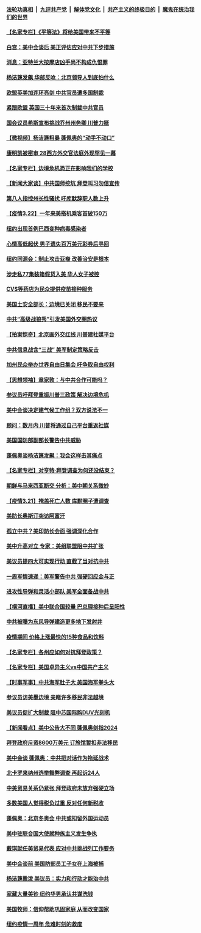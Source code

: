 ####  [法轮功真相](../../../../basic/blob/master/README.md?t=03230531) &nbsp;|&nbsp; [九评共产党](../../../../9ping.md/blob/master/README.md?t=03230531) &nbsp;|&nbsp; [解体党文化](../../../../jtdwh.md/blob/master/README.md?t=03230531)  &nbsp;|&nbsp; [共产主义的终极目的](../../../../gczydzjmd.md/blob/master/README.md?t=03230531) &nbsp;|&nbsp; [魔鬼在统治我们的世界](../../../../mgztzwmdsj.md/blob/master/README.md?t=03230531) 

#### [【名家专栏】《平等法》将给美国带来不平等](../pages/nsc412/n12827901.md?t=03230531) 

#### [白宫：美中会谈后 美正评估应对中共下步措施](../pages/nsc412/n12828547.md?t=03230531) 

#### [消息：亚特兰大按摩店凶手尚不构成仇恨罪](../pages/nsc412/n12828530.md?t=03230531) 

#### [杨洁篪发飙 华邮反呛：北京领导人到底怕什么](../pages/nsc412/n12828462.md?t=03230531) 

#### [欧盟英美加连环亮剑 中共官员遭多国制裁](../pages/nsc412/n12828453.md?t=03230531) 

#### [紧跟欧盟 英国三十年来首次制裁中共官员](../pages/nsc412/n12828428.md?t=03230531) 

#### [国会议员希斯宣布挑战乔州州务卿 川普力挺](../pages/nsc412/n12828377.md?t=03230531) 

#### [【微视频】杨洁篪粗暴 蓬佩奥的“动手不动口”](../pages/nsc412/n12828150.md?t=03230531) 

#### [康明凯被密审 28西方外交官法庭外现罕见一幕](../pages/nsc412/n12828337.md?t=03230531) 

#### [【名家专栏】边境危机恐正在影响我们的学校](../pages/nsc412/n12827889.md?t=03230531) 

#### [【新闻大家谈】中共国师挖坑 拜登叫习勿信宣传](../pages/nsc412/n12827737.md?t=03230531) 

#### [第八人指控州长性骚扰 吁库默辞职人数上升](../pages/nsc412/n12826795.md?t=03230531) 

#### [【疫情3.22】一年来美搭机乘客首破150万](../pages/nsc412/n12827503.md?t=03230531) 

#### [纽约出现首例巴西变种病毒感染者](../pages/nsc412/n12826785.md?t=03230531) 

#### [心情高低起伏 男子遗失百万美元彩券后寻回](../pages/nsc412/n12827458.md?t=03230531) 

#### [纽约同源会：制止攻击亚裔  改善治安是根本](../pages/nsc412/n12826779.md?t=03230531) 

#### [涉走私77集装箱假货入美 华人女子被控](../pages/nsc412/n12826666.md?t=03230531) 

#### [CVS等药店为民众提供疫苗接种服务](../pages/nsc412/n12826658.md?t=03230531) 

#### [美国土安全部长：边境已关闭 移民不要来](../pages/nsc412/n12826948.md?t=03230531) 

#### [中共“高级战狼秀”引发美国外交圈热议](../pages/nsc412/n12826738.md?t=03230531) 

#### [【拍案惊奇】北京画外交红线 川普建社媒平台](../pages/nsc412/n12826726.md?t=03230531) 

#### [中共信息战含“三战” 美军制定策略反击](../pages/nsc412/n12821089.md?t=03230531) 

#### [加州民众举办世界自由日集会 吁争取自由权利](../pages/nsc412/n12826682.md?t=03230531) 

#### [【思想领袖】章家敦：与中共合作可能吗？](../pages/nsc412/n12787473.md?t=03230531) 

#### [参议员吁拜登重振川普三政策 解决边境危机](../pages/nsc412/n12826085.md?t=03230531) 

#### [美中会谈决定建气候工作组？双方说法不一](../pages/nsc412/n12826024.md?t=03230531) 

#### [顾问：数月内 川普将通过自己平台重返社媒](../pages/nsc412/n12825998.md?t=03230531) 

#### [美国国防部副部长警告中共威胁](../pages/nsc412/n12826007.md?t=03230531) 

#### [蓬佩奥谈杨洁篪发飙：我会这样击其痛点](../pages/nsc412/n12825808.md?t=03230531) 

#### [【名家专栏】对亨特·拜登调查为何还没结束？](../pages/nsc412/n12825626.md?t=03230531) 

#### [朝鲜与马来西亚断交 分析：美中朝关系微妙](../pages/nsc412/n12825960.md?t=03230531) 

#### [【疫情3.21】掩盖死亡人数  库默圈子遭调查](../pages/nsc412/n12825343.md?t=03230531) 

#### [美防长奥斯汀突访阿富汗](../pages/nsc412/n12825907.md?t=03230531) 

#### [孤立中共？美印防长会面 强调深化合作](../pages/nsc412/n12825841.md?t=03230531) 

#### [美中升高对立 专家：美组联盟阻中共扩张](../pages/nsc412/n12825468.md?t=03230531) 

#### [美议员提四大可实现行动 直截了当对抗中共](../pages/nsc412/n12813742.md?t=03230531) 

#### [一周军情速递：美军警告中共 强硬回应金与正](../pages/nsc412/n12824802.md?t=03230531) 

#### [进攻性导弹和灵活小部队 美军全面备战中共](../pages/nsc412/n12823488.md?t=03230531) 

#### [【横河直播】美中联合国较量 巴总理接种后呈阳性](../pages/nsc412/n12824878.md?t=03230531) 

#### [中共被曝为东风导弹建造更多地下发射井](../pages/nsc412/n12821088.md?t=03230531) 

#### [疫情期间 价格上涨最快的15种食品和饮料](../pages/nsc412/n12811324.md?t=03230531) 

#### [【名家专栏】各州应如何对抗拜登政策？](../pages/nsc412/n12824357.md?t=03230531) 

#### [【名家专栏】美国卓异主义vs中国共产主义](../pages/nsc412/n12824375.md?t=03230531) 

#### [【时事军事】中共海军肚子大 美国海军拳头大](../pages/nsc412/n12822699.md?t=03230531) 

#### [参议员访美墨边境 亲睹许多移民非法越境](../pages/nsc412/n12824865.md?t=03230531) 

#### [美议员促扩大制裁 阻中芯国际购DUV光刻机](../pages/nsc412/n12824695.md?t=03230531) 

#### [【新闻看点】美中公告大不同 蓬佩奥剑指2024](../pages/nsc412/n12824817.md?t=03230531) 

#### [拜登政府斥资8600万美元 订旅馆暂扣非法移民](../pages/nsc412/n12824867.md?t=03230531) 

#### [美中会谈 蓬佩奥：中共把对话作为拖延战术](../pages/nsc412/n12824844.md?t=03230531) 

#### [北卡罗来纳州选举舞弊调查 再起诉24人](../pages/nsc412/n12824784.md?t=03230531) 

#### [中美贸易关系仍紧张 拜登政府未放弃强硬立场](../pages/nsc412/n12824707.md?t=03230531) 

#### [多数美国人觉得税负过重 反对任何新税收](../pages/nsc412/n12824777.md?t=03230531) 

#### [蓬佩奥：北京冬奥会 中共或扣留外国运动员](../pages/nsc412/n12824675.md?t=03230531) 

#### [美中驻联合国大使就种族主义发生争执](../pages/nsc412/n12824642.md?t=03230531) 

#### [戴琪就任美贸易代表 应对中共挑战列工作要务](../pages/nsc412/n12824531.md?t=03230531) 

#### [美中会谈前 美国防部员工子女在上海被捕](../pages/nsc412/n12824519.md?t=03230531) 

#### [杨洁篪撒泼 美议员：实力和行动才能治中共](../pages/nsc412/n12824409.md?t=03230531) 

#### [家藏大量美钞 纽约华男承认共谋洗钱](../pages/nsc412/n12823676.md?t=03230531) 

#### [美国牧师：信仰帮助巩固家庭 从而改变国家](../pages/nsc412/n12824359.md?t=03230531) 

#### [纽约疫情一周年  危难时刻的救度](../pages/nsc412/n12823597.md?t=03230531) 

